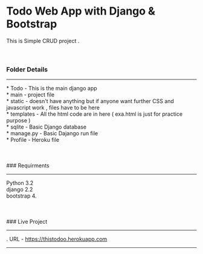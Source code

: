# Todo Web App with Django & Bootstrap <br>
This is Simple CRUD project .
<br>
<br>
<br>
  ### <b>Folder Details</b>
  <hr>
* Todo - This is the main django app<br>
* main - project file<br>
* static - doesn't have anything but if anyone want further CSS and javascript work , files have to be here<br>
* templates - All the html code are in here ( exa.html is just for practice purpose )<br>
* sqlite - Basic Django database<br>
* manage.py - Basic Dajango run file<br>
* Profile - Heroku file <br>
<br>
<br>
<br>
 ### Requirments
  <hr>
Python 3.2<br>
django 2.2<br>
bootstrap 4.<br>
<br>
<br>
<br>
 ### Live Project
  <hr>

. URL - https://thistodoo.herokuapp.com <br>

-------------------------------------------------------------------------------------------------------------
